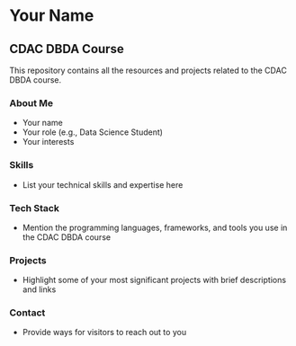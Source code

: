 # Your Name

## CDAC DBDA Course

This repository contains all the resources and projects related to the CDAC DBDA course.

### About Me

- Your name
- Your role (e.g., Data Science Student)
- Your interests

### Skills

- List your technical skills and expertise here

### Tech Stack

- Mention the programming languages, frameworks, and tools you use in the CDAC DBDA course

### Projects

- Highlight some of your most significant projects with brief descriptions and links

### Contact

- Provide ways for visitors to reach out to you
